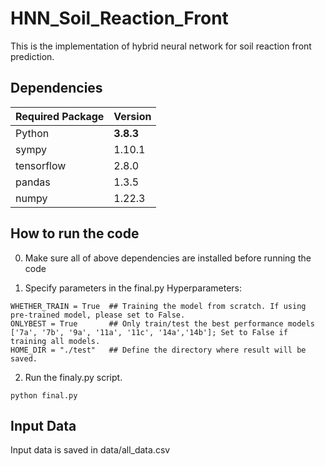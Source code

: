 # HNN_Soil_Reaction_Front

This is the implementation of hybrid neural network for soil reaction front prediction.

## Dependencies

| __Required Package__ | __Version__ |
|----------------------|-------------|
| Python               | __3.8.3__   |
| sympy                | 1.10.1      |
| tensorflow           | 2.8.0       |
| pandas               | 1.3.5       |
| numpy                | 1.22.3      |



## How to run the code
0. Make sure all of above dependencies are installed before running the code

1. Specify parameters in the final.py
Hyperparameters:
```
WHETHER_TRAIN = True  ## Training the model from scratch. If using pre-trained model, please set to False.
ONLYBEST = True       ## Only train/test the best performance models ['7a', '7b', '9a', '11a', '11c', '14a','14b']; Set to False if training all models.
HOME_DIR = "./test"   ## Define the directory where result will be saved.
```

2. Run the finaly.py script.

```
python final.py
```

## Input Data
Input data is saved in data/all_data.csv
